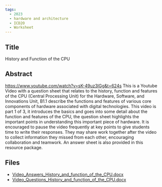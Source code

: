 ```yaml
---
tags:
  - 2023
  - hardware and architecture
  - ICD2O
  - Worksheet
---
```

    
## Title

History and Function of the CPU 

## Abstract

https://www.youtube.com/watch?v=sK-49uz3lGg&t=624s 
This is a Youtube Video with a question sheet that relates to the history, function and features of the CPU (Central Processing Unit) for the Hardware, Software, and Innovations Unit, B1.1 describe the functions and features of various core components of hardware associated with digital technologies.
This video is part 1 of 3, it introduces the basics and goes into some detail about the function and features of the CPU, the question sheet highlights the important points in understanding this important piece of hardware.  It is encouraged to pause the video frequently at key points to give students time to write their responses.  They may share work together after the video to collect information they missed from each other, encouraging collaboration and teamwork.  An answer sheet is also provided in this resource package.

## Files

- [Video_Answers_History_and_function_of_the_CPU.docx](resources/2023/Bonnie_Stocking/Video_Answers_History_and_function_of_the_CPU.docx)
- [Video_Questions_History_and_function_of_the_CPU.docx](resources/2023/Bonnie_Stocking/Video_Questions_History_and_function_of_the_CPU.docx)
